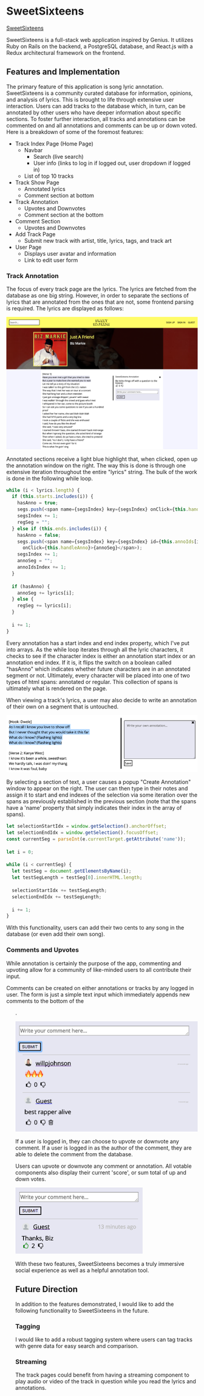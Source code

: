 # SweetSixteens

[SweetSixteens][heroku]

[heroku]: http://sweetsixteens.herokuapp.com/#/

SweetSixteens is a full-stack web application inspired by Genius.  It utilizes Ruby on Rails on the backend, a PostgreSQL database, and React.js with a Redux architectural framework on the frontend.  

## Features and Implementation

The primary feature of this application is song lyric annotation. SweetSixteens is a community curated database for information, opinions, and analysis of lyrics. This is brought to life through extensive user interaction. Users can add tracks to the database which, in turn, can be annotated by other users who have deeper information about specific sections. To foster further interaction, all tracks and annotations can be commented on and all annotations and comments can be up or down voted. Here is a breakdown of some of the foremost features:

* Track Index Page (Home Page)
  * Navbar
    * Search (live search)
    * User info (links to log in if logged out, user dropdown if logged in)
  * List of top 10 tracks
* Track Show Page
  * Annotated lyrics
  * Comment section at bottom
* Track Annotation
  * Upvotes and Downvotes
  * Comment section at the bottom
* Comment Section
  * Upvotes and Downvotes
* Add Track Page
  * Submit new track with artist, title, lyrics, tags, and track art
* User Page
  * Displays user avatar and information
  * Link to edit user form

### Track Annotation

The focus of every track page are the lyrics. The lyrics are fetched from the database as one big string. However, in order to separate the sections of lyrics that are annotated from the ones that are not, some frontend parsing is required. The lyrics are displayed as follows:

![image of track show](public/track_show.png)

Annotated sections receive a light blue highlight that, when clicked, open up the annotation window on the right. The way this is done is through one extensive iteration throughout the entire "lyrics" string. The bulk of the work is done in the following while loop.

```javascript
while (i < lyrics.length) {
  if (this.starts.includes(i)) {
    hasAnno = true;
    segs.push(<span name={segsIndex} key={segsIndex} onClick={this.handleSelection} className="reg-lyric-span">{regSeg}</span>);
    segsIndex += 1;
    regSeg = "";
  } else if (this.ends.includes(i)) {
    hasAnno = false;
    segs.push(<span name={segsIndex} key={segsIndex} id={this.annoIds[i]} className="anno-lyric-span"
      onClick={this.handleAnno}>{annoSeg}</span>);
    segsIndex += 1;
    annoSeg = "";
    annoIdsIndex += 1;
  }

  if (hasAnno) {
    annoSeg += lyrics[i];
  } else {
    regSeg += lyrics[i];
  }

  i += 1;
}
```

Every annotation has a start index and end index property, which I've put into arrays. As the while loop iterates through all the lyric characters, it checks to see if the character index is either an annotation start index or an annotation end index. If it is, it flips the switch on a boolean called "hasAnno" which indicates whether future characters are in an annotated segment or not. Ultimately, every character will be placed into one of two types of html spans: annotated or regular. This collection of spans is ultimately what is rendered on the page.

When viewing a track's lyrics, a user may also decide to write an annotation of their own on a segment that is untouched.

![image of annotation form](public/annotation_form.png)

By selecting a section of text, a user causes a popup "Create Annotation" window to appear on the right. The user can then type in their notes and assign it to start and end indexes of the selection via some iteration over the spans as previously established in the previous section (note that the spans have a 'name' property that simply indicates their index in the array of spans).

```javascript
let selectionStartIdx = window.getSelection().anchorOffset;
let selectionEndIdx = window.getSelection().focusOffset;
const currentSeg = parseInt(e.currentTarget.getAttribute('name'));

let i = 0;

while (i < currentSeg) {
  let testSeg = document.getElementsByName(i);
  let testSegLength = testSeg[0].innerHTML.length;

  selectionStartIdx += testSegLength;
  selectionEndIdx += testSegLength;

  i += 1;
}
```

With this functionality, users can add their two cents to any song in the database (or even add their own song).

### Comments and Upvotes

While annotation is certainly the purpose of the app, commenting and upvoting allow for a community of like-minded users to all contribute their input.

Comments can be created on either annotations or tracks by any logged in user. The form is just a simple text input which immediately appends new comments to the bottom of the <ul>.

![image of comments](public/comments.png)

If a user is logged in, they can choose to upvote or downvote any comment. If a user is logged in as the author of the comment, they are able to delete the comment from the database.

Users can upvote or downvote any comment or annotation. All votable components also display their current 'score', or sum total of up and down votes.

![image of upvote](public/upvote.png)

With these two features, SweetSixteens becomes a truly immersive social experience as well as a helpful annotation tool.

## Future Direction

In addition to the features demonstrated, I would like to add the following functionality to SweetSixteens in the future.

### Tagging

I would like to add a robust tagging system where users can tag tracks with genre data for easy search and comparison.

### Streaming

The track pages could benefit from having a streaming component to play audio or video of the track in question while you read the lyrics and annotations. 
